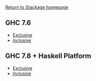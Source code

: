<div class="container">

[Return to Stackage homepage](/)

## GHC 7.6

* [Exclusive](http://www.stackage.org/alias/fpcomplete/unstable-ghc76-exclusive)
* [Inclusive](http://www.stackage.org/alias/fpcomplete/unstable-ghc76-inclusive)

## GHC 7.8 + Haskell Platform

* [Exclusive](http://www.stackage.org/alias/fpcomplete/unstable-ghc78hp-exclusive)
* [Inclusive](http://www.stackage.org/alias/fpcomplete/unstable-ghc78hp-inclusive)

</div>
